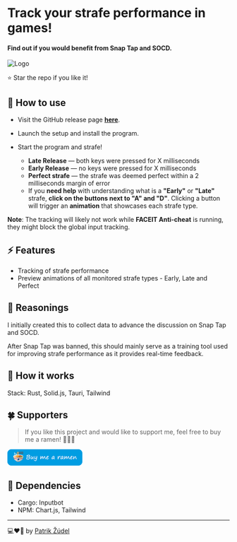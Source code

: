 # Track your strafe performance in games! 

#### Find out if you would benefit from Snap Tap and SOCD.

<img src="https://raw.githubusercontent.com/patrikzudel/strafe-evaluation/main/preview.png?sanitize=true#gh-dark-mode-only" alt="Logo">

⭐️ Star the repo if you like it!

  ## 📖 How to use

  - Visit the GitHub release page [**here**](https://github.com/patrikzudel/strafe-evaluation/releases).

  - Launch the setup and install the program.

  - Start the program and strafe! 

    - **Late Release** — both keys were pressed for X milliseconds
    - **Early Release** — no keys were pressed for X milliseconds
    - **Perfect strafe** — the strafe was deemed perfect within a 2 milliseconds margin of error
    - If you **need help** with understanding what is a **"Early"** or **"Late"** strafe, **click on the buttons next to "A" and "D"**. Clicking a button will trigger an **animation** that showcases each strafe type.

**Note**: The tracking will likely not work while **FACEIT Anti-cheat** is running, they might block the global input tracking.

## ⚡ Features
- Tracking of strafe performance
- Preview animations of all monitored strafe types - Early, Late and Perfect
## 💬 Reasonings
I initially created this to collect data to advance the discussion on Snap Tap and SOCD.

After Snap Tap was banned, this should mainly serve as a training tool used for improving strafe performance as it provides real-time feedback. 

## 📖 How it works

Stack: Rust, Solid.js, Tauri, Tailwind

## 🍀 Supporters

> If you like this project and would like to support me, feel free to buy me a ramen! 🍜🍜🍜

**[!["Buy Me A Ramen"](https://raw.githubusercontent.com/patrikzudel/patrikzudel/main/ramenpaypal.png)](https://ko-fi.com/patrikzudel)**

## 📃 Dependencies
- Cargo: Inputbot
- NPM: Chart.js, Tailwind

---

💻❤🍲 by [Patrik Žúdel](https://twitter.com/PatrikZero)
